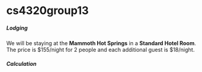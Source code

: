 # cs4320group13

##### Lodging

We will be staying at the **Mammoth Hot Springs** in a **Standard Hotel Room**. The price is $155/night for 2 people and each additional guest is $18/night.

##### Calculation 

